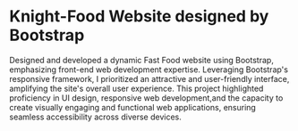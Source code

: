# Knight-Food Website designed by Bootstrap

Designed and developed a dynamic Fast Food website using Bootstrap, emphasizing front-end web development expertise. Leveraging Bootstrap's responsive framework, I prioritized an attractive and user-friendly interface, amplifying the site's overall user experience. This project highlighted proficiency in UI design, responsive web development,and the capacity to create visually engaging and functional web applications, ensuring seamless accessibility across diverse devices.
